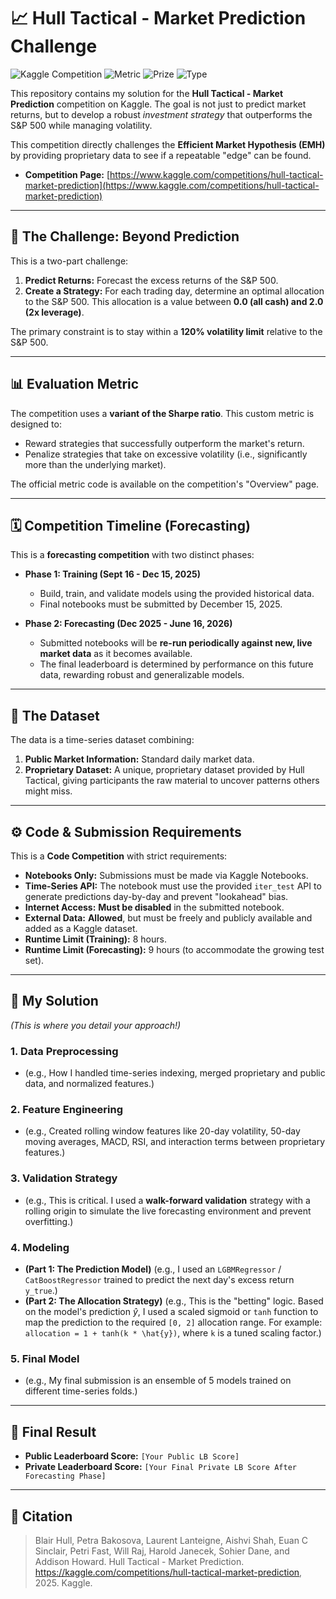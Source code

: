 # 📈 Hull Tactical - Market Prediction Challenge

![Kaggle Competition](https://img.shields.io/badge/Kaggle-Featured%20Competition-blue.svg)
![Metric](https://img.shields.io/badge/Metric-Custom%20Sharpe%20Ratio-yellow.svg)
![Prize](https://img.shields.io/badge/Prize-%24100,000-brightgreen.svg)
![Type](https://img.shields.io/badge/Type-Forecasting%20(Code)-orange.svg)

This repository contains my solution for the **Hull Tactical - Market Prediction** competition on Kaggle. The goal is not just to predict market returns, but to develop a robust *investment strategy* that outperforms the S&P 500 while managing volatility.

This competition directly challenges the **Efficient Market Hypothesis (EMH)** by providing proprietary data to see if a repeatable "edge" can be found.

* **Competition Page:** [https://www.kaggle.com/competitions/hull-tactical-market-prediction](https://www.kaggle.com/competitions/hull-tactical-market-prediction)

---

## 🎯 The Challenge: Beyond Prediction

This is a two-part challenge:

1.  **Predict Returns:** Forecast the excess returns of the S&P 500.
2.  **Create a Strategy:** For each trading day, determine an optimal allocation to the S&P 500. This allocation is a value between **0.0 (all cash) and 2.0 (2x leverage)**.

The primary constraint is to stay within a **120% volatility limit** relative to the S&P 500.

---

## 📊 Evaluation Metric

The competition uses a **variant of the Sharpe ratio**. This custom metric is designed to:
* Reward strategies that successfully outperform the market's return.
* Penalize strategies that take on excessive volatility (i.e., significantly more than the underlying market).

The official metric code is available on the competition's "Overview" page.

---

## 🗓️ Competition Timeline (Forecasting)

This is a **forecasting competition** with two distinct phases:

* **Phase 1: Training (Sept 16 - Dec 15, 2025)**
    * Build, train, and validate models using the provided historical data.
    * Final notebooks must be submitted by December 15, 2025.

* **Phase 2: Forecasting (Dec 2025 - June 16, 2026)**
    * Submitted notebooks will be **re-run periodically against new, live market data** as it becomes available.
    * The final leaderboard is determined by performance on this future data, rewarding robust and generalizable models.

---

## 💾 The Dataset

The data is a time-series dataset combining:
1.  **Public Market Information:** Standard daily market data.
2.  **Proprietary Dataset:** A unique, proprietary dataset provided by Hull Tactical, giving participants the raw material to uncover patterns others might miss.

---

## ⚙️ Code & Submission Requirements

This is a **Code Competition** with strict requirements:

* **Notebooks Only:** Submissions must be made via Kaggle Notebooks.
* **Time-Series API:** The notebook must use the provided `iter_test` API to generate predictions day-by-day and prevent "lookahead" bias.
* **Internet Access:** **Must be disabled** in the submitted notebook.
* **External Data:** **Allowed**, but must be freely and publicly available and added as a Kaggle dataset.
* **Runtime Limit (Training):** 8 hours.
* **Runtime Limit (Forecasting):** 9 hours (to accommodate the growing test set).

---

## 🚀 My Solution

*(This is where you detail your approach!)*

### 1. Data Preprocessing
* (e.g., How I handled time-series indexing, merged proprietary and public data, and normalized features.)

### 2. Feature Engineering
* (e.g., Created rolling window features like 20-day volatility, 50-day moving averages, MACD, RSI, and interaction terms between proprietary features.)

### 3. Validation Strategy
* (e.g., This is critical. I used a **walk-forward validation** strategy with a rolling origin to simulate the live forecasting environment and prevent overfitting.)

### 4. Modeling
* **(Part 1: The Prediction Model)** (e.g., I used an `LGBMRegressor` / `CatBoostRegressor` trained to predict the next day's excess return `y_true`.)
* **(Part 2: The Allocation Strategy)** (e.g., This is the "betting" logic. Based on the model's prediction $\hat{y}$, I used a scaled sigmoid or `tanh` function to map the prediction to the required `[0, 2]` allocation range. For example: `allocation = 1 + tanh(k * \hat{y})`, where `k` is a tuned scaling factor.)

### 5. Final Model
* (e.g., My final submission is an ensemble of 5 models trained on different time-series folds.)

---

## 🏁 Final Result

* **Public Leaderboard Score:** `[Your Public LB Score]`
* **Private Leaderboard Score:** `[Your Final Private LB Score After Forecasting Phase]`

---

## 🔗 Citation

> Blair Hull, Petra Bakosova, Laurent Lanteigne, Aishvi Shah, Euan C Sinclair, Petri Fast, Will Raj, Harold Janecek, Sohier Dane, and Addison Howard. Hull Tactical - Market Prediction. https://kaggle.com/competitions/hull-tactical-market-prediction, 2025. Kaggle.
